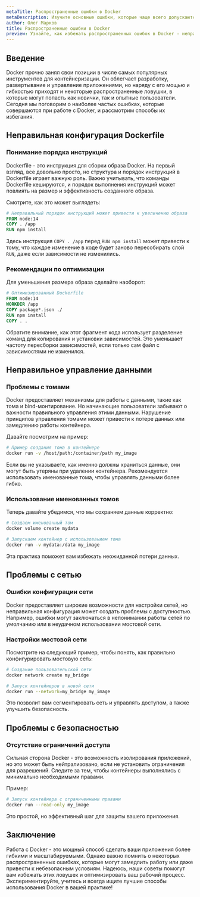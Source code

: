 ```yaml
---
metaTitle: Распространенные ошибки в Docker
metaDescription: Изучите основные ошибки, которые чаще всего допускаются при работе с Docker - от неправильной конфигурации Dockerfiles до проблем с сетью и безопасностью. Узнайте, как их избежать и оптимизировать ваш рабочий процесс.
author: Олег Марков
title: Распространенные ошибки в Docker
preview: Узнайте, как избежать распространенных ошибок в Docker - неправильная конфигурация Dockerfiles, проблемы с сетью и безопасностью. Оптимизируйте ваш рабочий процесс.
---
```


## Введение

Docker прочно занял свои позиции в числе самых популярных инструментов для контейнеризации. Он облегчает разработку, развертывание и управление приложениями, но наряду с его мощью и гибкостью приходят и некоторые распространенные ловушки, в которые могут попасть как новички, так и опытные пользователи. Сегодня мы поговорим о наиболее частых ошибках, которые совершаются при работе с Docker, и рассмотрим способы их избегания.

## Неправильная конфигурация Dockerfile

### Понимание порядка инструкций

Dockerfile - это инструкция для сборки образа Docker. На первый взгляд, все довольно просто, но структура и порядок инструкций в Dockerfile играет важную роль. Важно учитывать, что команды Dockerfile кешируются, и порядок выполнения инструкций может повлиять на размер и эффективность созданного образа.

Смотрите, как это может выглядеть:

```Dockerfile
# Неправильный порядок инструкций может привести к увеличению образа
FROM node:14
COPY . /app
RUN npm install
```

Здесь инструкция `COPY . /app` перед `RUN npm install` может привести к тому, что каждое изменение в коде будет заново пересобирать слой `RUN`, даже если зависимости не изменились.

### Рекомендации по оптимизации

Для уменьшения размера образа сделайте наоборот:

```Dockerfile
# Оптимизированный Dockerfile
FROM node:14
WORKDIR /app
COPY package*.json ./
RUN npm install
COPY . .
```

Обратите внимание, как этот фрагмент кода использует разделение команд для копирования и установки зависимостей. Это уменьшает частоту пересборки зависимостей, если только сам файл с зависимостями не изменился.

## Неправильное управление данными

### Проблемы с томами

Docker предоставляет механизмы для работы с данными, такие как тома и bind-монтирование. Но начинающие пользователи забывают о важности правильного управления этими данными. Нарушение принципов управления томами может привести к потере данных или замедлению работы контейнера.

Давайте посмотрим на пример:

```sh
# Пример создания тома в контейнере
docker run -v /host/path:/container/path my_image
```

Если вы не указываете, как именно должны храниться данные, они могут быть утеряны при удалении контейнера. Рекомендуется использовать именованные тома, чтобы управлять данными более гибко.

### Использование именованных томов

Теперь давайте убедимся, что мы сохраняем данные корректно:

```sh
# Создаем именованный том
docker volume create mydata

# Запускаем контейнер с использованием тома
docker run -v mydata:/data my_image
```

Эта практика поможет вам избежать неожиданной потери данных.

## Проблемы с сетью

### Ошибки конфигурации сети

Docker предоставляет широкие возможности для настройки сетей, но неправильная конфигурация может создать проблемы с доступностью. Например, ошибки могут заключаться в непонимании работы сетей по умолчанию или в неудачном использовании мостовой сети.

### Настройки мостовой сети

Посмотрите на следующий пример, чтобы понять, как правильно конфигурировать мостовую сеть:

```sh
# Создание пользовательской сети
docker network create my_bridge

# Запуск контейнеров в новой сети
docker run --network=my_bridge my_image
```

Это позволит вам сегментировать сеть и управлять доступом, а также улучшить безопасность.

## Проблемы с безопасностью

### Отсутствие ограничений доступа

Сильная сторона Docker - это возможность изолирования приложений, но это может быть нейтрализовано, если не установить ограничения для разрешений. Следите за тем, чтобы контейнеры выполнялись с минимально необходимыми правами.

Пример:

```sh
# Запуск контейнера с ограниченными правами
docker run --read-only my_image
```

Это простой, но эффективный шаг для защиты вашего приложения.

## Заключение

Работа с Docker - это мощный способ сделать ваши приложения более гибкими и масштабируемыми. Однако важно помнить о некоторых распространенных ошибках, которые могут замедлить работу или даже привести к небезопасным условиям. Надеюсь, наши советы помогут вам избежать этих ловушек и оптимизировать ваш рабочий процесс. Экспериментируйте, учитесь и всегда ищите лучшие способы использования Docker в вашей практике!